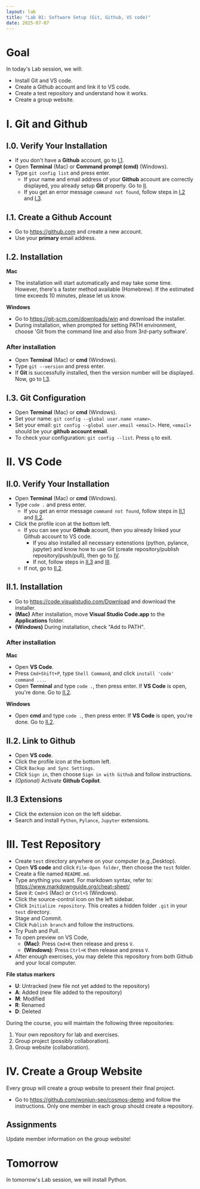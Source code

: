 ```yaml
---
layout: lab
title: "Lab 01: Software Setup (Git, Github, VS code)"
date: 2025-07-07
---
```

# Goal

In today's Lab session, we will:

- Install Git and VS code.
- Create a Github account and link it to VS code.
- Create a test repository and understand how it works.
- Create a group website.

# I. Git and Github

## I.0. Verify Your Installation

- If you don't have a **Github** account, go to [I.1](#i1-create-a-github-account).
- Open **Terminal** (Mac) or **Command prompt (cmd)** (Windows).
- Type `git config list` and press enter.
  - If your name and email address of your **Github** account are correctly displayed, you already setup **Git** properly. Go to [II](#ii-vs-code).
  - If you get an error message `command not found`, follow steps in [I.2](#i2-installation) and [I.3](#i3-git-configuration).

## I.1. Create a Github Account

- Go to <https://github.com> and create a new account.
- Use your **primary** email address.

## I.2. Installation

**Mac**

- The installation will start automatically and may take some time. However, there's a faster method available (Homebrew). If the estimated time exceeds 10 minutes, please let us know.

**Windows**

- Go to <https://git-scm.com/downloads/win> and download the installer.
- During installation, when prompted for setting PATH environment, choose 'Git from the command line and also from 3rd-party software'.

### After installation

- Open **Terminal** (Mac) or **cmd** (Windows).
- Type `git --version` and press enter.
- If **Git** is successfully installed, then the version number will be displayed. Now, go to [I.3](#i3-git-configuration).

## I.3. Git Configuration

- Open **Terminal** (Mac) or **cmd** (Windows).
- Set your name: `git config --global user.name <name>`.
- Set your email: `git config --global user.email <email>`. Here, `<email>` should be your **github account email**.
- To check your configuration: `git config --list`. Press `q` to exit.

# II. VS Code

## II.0. Verify Your Installation

- Open **Terminal** (Mac) or **cmd** (Windows).
- Type `code .` and press enter.
  - If you get an error message `command not found`, follow steps in [II.1](#ii1-installation) and [II.2](#ii2-link-to-github).
- Click the profile icon at the bottom left.
  - If you can see your **Github** acount, then you already linked your Github account to VS code.
    - If you also installed all necessary extenstions (python, pylance, jupyter) and know how to use Git (create repository/publish repository/push/pull), then go to [IV](#iv-create-a-group-website).
    - If not, follow steps in [II.3](#ii3-extensions) and [III](#iii-test-repository).
  - If not, go to [II.2](#ii2-link-to-github).

## II.1. Installation

- Go to <https://code.visualstudio.com/Download> and download the installer.
- **(Mac)** After installation, move **Visual Studio Code.app** to the **Applications** folder.
- **(Windows)** During installation, check "Add to PATH".

### After installation

**Mac**

- Open **VS Code**.
- Press `Cmd+Shift+P`, type `Shell Command`, and click `install 'code' command ...`.
- Open **Terminal** and type `code .`, then press enter. If **VS Code** is open, you're done. Go to [II.2](#ii2-link-to-github).

**Windows**

- Open  **cmd** and type `code .`, then press enter. If **VS Code** is open, you're done. Go to [II.2](#ii2-link-to-github).

## II.2. Link to Github

- Open **VS code**.
- Click the profile icon at the bottom left.
- Click `Backup and Sync Settings`.
- Click `Sign in`, then choose `Sign in with Github` and follow instructions.
- *(Optional)* Activate **Github Copilot**.

## II.3 Extensions
- Click the extension icon on the left sidebar.
- Search and install `Python`, `Pylance`, `Jupyter` extensions.

# III. Test Repository

- Create `test` directory anywhere on your computer (e.g.,Desktop).
- Open **VS code** and click `File-Open folder`, then choose the `test` folder.
- Create a file named `README.md`.
- Type anything you want. For markdown syntax, refer to: <https://www.markdownguide.org/cheat-sheet/>
- Save it: `Cmd+S` (Mac) or `Ctrl+S` (Windows).
- Click the source-control icon on the left sidebar.
- Click `Initialize repository`. This creates a hidden folder `.git` in your `test` directory.
- Stage and Commit.
- Click `Publish branch` and follow the instructions.
- Try Push and Pull.
- To open preview on VS Code,
  - **(Mac)**: Press `Cmd+K` then release and press `V`.
  - **(Windows)**: Press `Ctrl+K` then release and press `V`.
- After enough exercises, you may delete this repository from both Github and your local computer.

**File status markers**

- **U**: Untracked (new file not yet added to the repository)
- **A**: Added (new file added to the repository)
- **M**: Modified
- **R**: Renamed
- **D**: Deleted

During the course, you will maintain the following three repositories:

1. Your own repository for lab and exercises.
2. Group project (possibly collaboration).
3. Group website (collaboration).

# IV. Create a Group Website

Every group will create a group website to present their final project.

- Go to <https://github.com/wonjun-seo/cosmos-demo> and follow the instructions. Only one member in each group should create a repository.

## Assignments

Update member information on the group website!

# Tomorrow

In tomorrow's Lab session, we will install Python.
